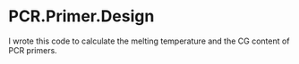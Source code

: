 # PCR.Primer.Design
I wrote this code to calculate the melting temperature and the CG content of PCR primers. 
